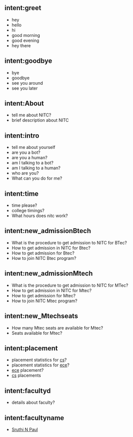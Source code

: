 ## intent:greet
- hey
- hello
- hi
- good morning
- good evening
- hey there

## intent:goodbye
- bye
- goodbye
- see you around
- see you later

## intent:About
- tell me about NITC?
- brief description about NITC

## intent:intro
- tell me about yourself
- are you a bot?
- are you a human?
- am I talking to a bot?
- am I talking to a human?
- who are you?
- What can you do for me?

## intent:time
- time please?
- college timings?
- What hours does nitc work?

## intent:new_admissionBtech
- What is the procedure to get admission to NITC for BTec?
- How to get admission in NITC for Btec?
- How to get admission for Btec?
- How to join NITC Btec program?

## intent:new_admissionMtech
- What is the procedure to get admission to NITC for MTec?
- How to get admission in NITC for Mtec?
- How to get admission for Mtec?
- How to join NITC Mtec program? 

## intent:new_Mtechseats
- How many Mtec seats are available for Mtec?
- Seats available for Mtec?

## intent:placement
- placement statistics for [cs](branch)?
- placement statistics for [ece](branch)?
- [ece](branch) placement?
- [cs](branch) placements

## intent:facultyd
- details about faculty?

## intent:facultyname
- [Sruthi N Paul](faculty)


